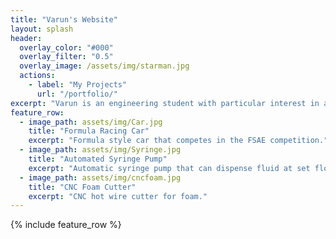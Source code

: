 ```yaml
---
title: "Varun's Website"
layout: splash
header:
  overlay_color: "#000"
  overlay_filter: "0.5"
  overlay_image: /assets/img/starman.jpg
  actions:
    - label: "My Projects"
      url: "/portfolio/"
excerpt: "Varun is an engineering student with particular interest in aerospace and automative engineering. He has completed a variety of projects that incorporate both design and fabrication elements."
feature_row:
  - image_path: assets/img/Car.jpg
    title: "Formula Racing Car"
    excerpt: "Formula style car that competes in the FSAE competition."
  - image_path: assets/img/Syringe.jpg
    title: "Automated Syringe Pump"
    excerpt: "Automatic syringe pump that can dispense fluid at set flow rate."
  - image_path: assets/img/cncfoam.jpg
    title: "CNC Foam Cutter"
    excerpt: "CNC hot wire cutter for foam."
---
```


{% include feature_row %}

